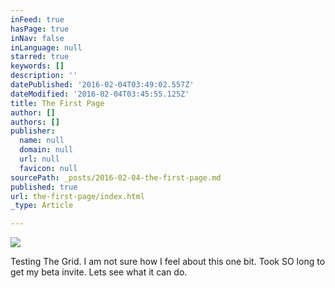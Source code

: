 ```yaml
---
inFeed: true
hasPage: true
inNav: false
inLanguage: null
starred: true
keywords: []
description: ''
datePublished: '2016-02-04T03:49:02.557Z'
dateModified: '2016-02-04T03:45:55.125Z'
title: The First Page
author: []
authors: []
publisher:
  name: null
  domain: null
  url: null
  favicon: null
sourcePath: _posts/2016-02-04-the-first-page.md
published: true
url: the-first-page/index.html
_type: Article

---
```

![](https://the-grid-user-content.s3-us-west-2.amazonaws.com/4686279c-09c8-4eac-91fa-794d6b665f92.png)

Testing The Grid. I am not sure how I feel about this one bit. Took SO long to get my beta invite. Lets see what it can do.